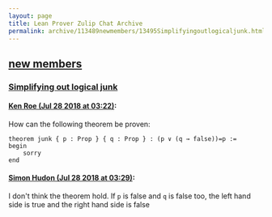 ```yaml
---
layout: page
title: Lean Prover Zulip Chat Archive 
permalink: archive/113489newmembers/13495Simplifyingoutlogicaljunk.html
---
```


## [new members](index.html)
### [Simplifying out logical junk](13495Simplifyingoutlogicaljunk.html)

#### [Ken Roe (Jul 28 2018 at 03:22)](https://leanprover.zulipchat.com/#narrow/stream/113489-new%20members/topic/Simplifying%20out%20logical%20junk/near/130445253):
How can the following theorem be proven:

```lean
theorem junk { p : Prop } { q : Prop } : (p ∨ (q → false))=p :=
begin
    sorry
end
```

#### [Simon Hudon (Jul 28 2018 at 03:29)](https://leanprover.zulipchat.com/#narrow/stream/113489-new%20members/topic/Simplifying%20out%20logical%20junk/near/130445495):
I don't think the theorem hold. If `p` is false and `q` is false too, the left hand side is true and the right hand side is false

